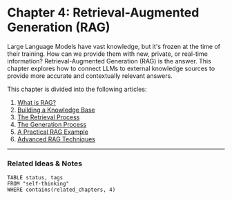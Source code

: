 # Chapter 4: Retrieval-Augmented Generation (RAG)

Large Language Models have vast knowledge, but it's frozen at the time of their training. How can we provide them with new, private, or real-time information? Retrieval-Augmented Generation (RAG) is the answer. This chapter explores how to connect LLMs to external knowledge sources to provide more accurate and contextually relevant answers.

This chapter is divided into the following articles:

1.  [What is RAG?](./01_what_is_rag.md)
2.  [Building a Knowledge Base](./02_building_a_knowledge_base.md)
3.  [The Retrieval Process](./03_the_retrieval_process.md)
4.  [The Generation Process](./04_the_generation_process.md)
5.  [A Practical RAG Example](./05_a_practical_rag_example.md)
6.  [Advanced RAG Techniques](./06_advanced_rag_techniques.md)

---
### Related Ideas & Notes

```dataview
TABLE status, tags
FROM "self-thinking"
WHERE contains(related_chapters, 4)
```